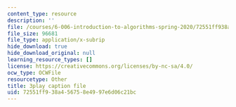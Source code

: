 ```yaml
---
content_type: resource
description: ''
file: /courses/6-006-introduction-to-algorithms-spring-2020/72551ff938a456758e4997e6d06c21bc_4nXw-f6NJ9s.vtt
file_size: 96681
file_type: application/x-subrip
hide_download: true
hide_download_original: null
learning_resource_types: []
license: https://creativecommons.org/licenses/by-nc-sa/4.0/
ocw_type: OCWFile
resourcetype: Other
title: 3play caption file
uid: 72551ff9-38a4-5675-8e49-97e6d06c21bc
---
```

